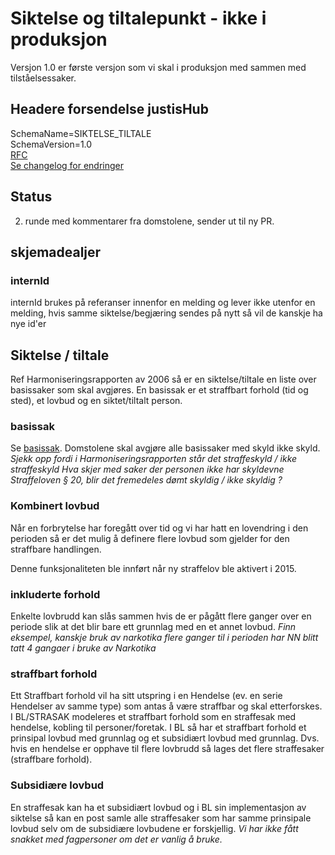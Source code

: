 # Siktelse og tiltalepunkt - ikke i produksjon
Versjon 1.0 er første versjon som vi skal i produksjon med sammen med tilståelsessaker.

## Headere forsendelse justisHub
SchemaName=SIKTELSE_TILTALE  
SchemaVersion=1.0  
[RFC](../../rfc/MessageName-header.md)  
[Se changelog for endringer](changelog.md)

## Status
2. runde med kommentarer fra domstolene, sender ut til ny PR.

## skjemadealjer
### internId
internId brukes på referanser innenfor en melding og lever ikke utenfor en melding, hvis samme siktelse/begjæring sendes på nytt så vil de kanskje ha nye id'er

## Siktelse / tiltale
Ref Harmoniseringsrapporten av 2006 så er en siktelse/tiltale en liste over basissaker som skal avgjøres.
En basissak er et straffbart forhold (tid og sted), et lovbud og en siktet/tiltalt person.

### basissak
Se [basissak](basissak.md). Domstolene skal avgjøre alle basissaker med skyld ikke skyld.
_Sjekk opp fordi i Harmoniseringsrapporten står det straffeskyld / ikke straffeskyld_
_Hva skjer med saker der personen ikke har skyldevne Straffeloven § 20, blir det fremedeles dømt skyldig / ikke skyldig ?_
### Kombinert lovbud
Når en forbrytelse har foregått over tid og vi har hatt en lovendring i den perioden så er det mulig å definere flere lovbud som gjelder for den straffbare handlingen.
<!-- Eksempel på en slik post --> 
Denne funksjonaliteten ble innført når ny straffelov ble aktivert i 2015. <!-- sjekk dato i BL kode -->

### inkluderte forhold
Enkelte lovbrudd kan slås sammen hvis de er pågått flere ganger over en periode slik at det blir bare ett grunnlag med en et annet lovbud.
_Finn eksempel, kanskje bruk av narkotika flere ganger til i perioden har NN blitt tatt 4 gangaer i bruke av Narkotika_
### straffbart forhold
Ett Straffbart forhold vil ha sitt utspring i en Hendelse (ev. en serie Hendelser av samme type) som  antas å være straffbar og skal etterforskes. I BL/STRASAK modeleres et straffbart forhold som en straffesak med hendelse, kobling til personer/foretak.
I BL så har et straffbart forhold et prinsipal lovbud med grunnlag og et subsidiært lovbud med grunnlag. Dvs. hvis en hendelse er opphave til flere lovbrudd så lages det flere straffesaker (straffbare forhold).
### Subsidiære lovbud
En straffesak kan ha et subsidiært lovbud og i BL sin implementasjon av siktelse så kan en post samle alle straffesaker som har samme prinsipale lovbud selv om de subsidiære lovbudene er forskjellig.
_Vi har ikke fått snakket med fagpersoner om det er vanlig å bruke._
